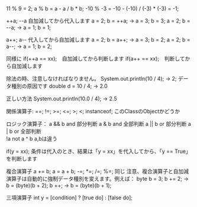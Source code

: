 11 % 9 = 2;
a % b = a - a / b * b;
-10 % -3 = -10 - (-10) / (-3) * (-3) = -1;

++a; --a 自加減してから代入します
a = 2; b = ++a; -> a = 3; b = 3;
a = 2; b = --a; -> a = 1; b = 1;

a++; a-- 代入してから自加減します
a = 2; b = a++; -> a = 3; b = 2;
a = 2; b = a--; -> a = 1; b = 2;

同様に
if(++a == xx);　自加減してから判断します
if(a++ == xx);　判断してから自加減します

除法の時、注意しなければなりません。
System.out.println(10 / 4); -> 2; データ種別の原因です
double d = 10 / 4; -> 2.0

正しい方法
System.out.println(10.0 / 4); -> 2.5

関係演算子:
==; !=; >=; <=; >; <;
instanceof; このClassのObjectかどうか

ロジック演算子：
a && b		and			部分判断
a &  b		and			全部判断
a || b		or			部分判断
a |  b 		or			全部判断		
!a 			not
a ^  b		a,bは違う

if(y = xx); 条件は代入のとき、結果は「y = xx」を代入してから、「y == True」を判断します

複合演算子
a += b; a = a + b;
-=; *=; /=; %=; 同じ
注意、複合演算子と自加減演算子は自動的に強制データ種別を変えます。例えば：
byte b = 3;
b += 2; -> b = (byte)(b + 2);
b ++; -> b = (byte)(b + 1);

三項演算子
int y = [condition] ? [true do] : [false do];